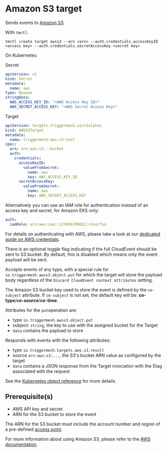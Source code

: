 # Amazon S3 target

Sends events to [Amazon S3](https://aws.amazon.com/s3/).

With `tmctl`:

```
tmctl create target awss3 --arn <arn> --auth.credentials.accessKeyID <access key> --auth.credentials.secretAccessKey <secret key>
```

On Kubernetes:

Secret

```yaml
apiVersion: v1
kind: Secret
metadata:
  name: aws
type: Opaque
stringData:
  AWS_ACCESS_KEY_ID: "<AWS Access Key ID>"
  AWS_SECRET_ACCESS_KEY: "<AWS Secret Access Key>"
```

Target

```yaml
apiVersion: targets.triggermesh.io/v1alpha1
kind: AWSS3Target
metadata:
  name: triggermesh-aws-s3-test
spec:
  arn: arn:aws:s3:::bucket
  auth:
    credentials:
      accessKeyID:
        valueFromSecret:
          name: aws
          key: AWS_ACCESS_KEY_ID
      secretAccessKey:
        valueFromSecret:
          name: aws
          key: AWS_SECRET_ACCESS_KEY
```

Alternatively you can use an IAM role for authentication instead of an access key and secret, for Amazon EKS only:

```yaml
auth:
  iamRole: arn:aws:iam::123456789012:role/foo
```

For details on authenticating with AWS, please take a look at our [dedicated guide on AWS credentials](../guides/credentials/awscredentials.md).

There is an optional toggle flag indicating if the full CloudEvent should be sent
to S3 bucket. By default, this is disabled which means only the event payload
will be sent.

Accepts events of any type, with a special rule for `io.triggermesh.awss3.object.put` for which the target
will store the payload body regardless of the `Discard CloudEvent context attributes` setting.

The Amazon S3 bucket key used to store the event is defined by the `ce-subject` attribute.
If `ce-subject` is not set, the default key will be: **ce-type**/**ce-source**/**ce-time**.

Attributes for the `put`operation are:

* type `io.triggermesh.awss3.object.put`
* subject: `string`, the key to use with the assigned bucket for the Target
* `data` contains the payload to store

Responds with events with the following attributes:

* type `io.triggermesh.targets.aws.s3.result`
* source `arn:aws:s3:...`, the S3's bucket ARN value as configured by the target
* `data` contains a JSON response from the Target invocation with the Etag associated with the request

See the [Kubernetes object reference](../../reference/targets/#targets.triggermesh.io/v1alpha1.AWSS3Target) for more details.

## Prerequisite(s)

- AWS API key and secret
- ARN for the S3 bucket to store the event

The ARN for the S3 bucket must include the account number and region of a
pre-defined [access point][aws-s3-ap].

For more information about using Amazon S3, please refer to the [AWS documentation][docs].

[ce]: https://cloudevents.io/
[docs]: https://docs.aws.amazon.com/s3/
[aws-s3-ap]: https://docs.aws.amazon.com/AmazonS3/latest/dev/access-points.html
[ce-jsonformat]: https://github.com/cloudevents/spec/blob/v1.0/json-format.md
